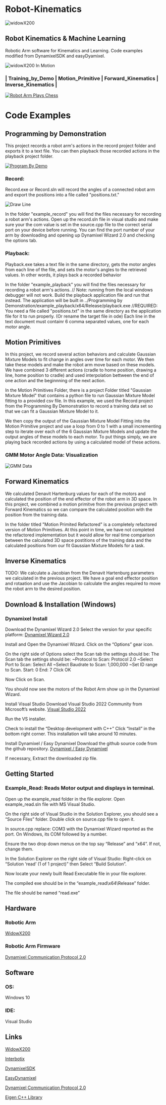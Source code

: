 # Robot-Kinematics
![widowX200](https://raw.githubusercontent.com/CoachGeorgia/Robot-Kinematics/main/docs/images/RoboticArmWidowX200.PNG)
## Robot Kinematics & Machine Learning 
Robotic Arm software for Kinematics and Learning. 
Code examples modified from DynamixelSDK and easyDyamixel.

![widowX200 In Motion](https://raw.githubusercontent.com/CoachGeorgia/Robot-Kinematics/main/docs/images/Model%20Recording_4.gif)

### |  Training_by_Demo  |  Motion_Primitive  |  Forward_Kinematics  |  Inverse_Kinematics  | 
[![Robot Arm Plays Chess](https://github.com/CoachGeorgia/Robot-Kinematics/blob/main/docs/images/RoboticArmChessPlayBack.PNG)](https://youtu.be/VSL-L6GrsGc "Robot Arm Plays Chess")

# Code Examples

## Programming by Demonstration ##

This project records a robot arm's actions in the record project folder and exports it to a text file. You can then playback those recorded actions in the playback project folder.

[![Program By Demo](https://github.com/CoachGeorgia/Robot-Kinematics/blob/main/docs/images/RoboticArmChessTraining.PNG)](https://youtu.be/DSxp6IZOY7c "Robot Arm Learns Chess Move by Demo")

### Record:
Record.exe or Record.sln will record the angles of a connected robot arm and export the positions into a file called "positions.txt."

![Draw Line](https://raw.githubusercontent.com/CoachGeorgia/Robot-Kinematics/main/docs/images/Training%20Recording_2.gif)

In the folder "example_record" you will find the files necessary for recording a robot arm's actions. Open up the record.sln file in visual studio and make sure your the com value is set in the source.cpp file to the correct serial port on your device before running. You can find the port number of your arm by downloading and opening up Dynamixel Wizard 2.0 and checking the options tab.


### Playback:
Playback.exe takes a text file in the same directory, gets the motor angles from each line of the file, and sets the motor's angles to the retrieved values.
In other words, it plays back a recorded behavior

In the folder "example_playback" you will find the files necessary for recording a robot arm's actions.
// Note: running from the local windows debugger will not work. Build the playback application file and run that instead.
The application will be built in ../Programming by Demonstration/example_playback/x64/Release/playback.exe
//REQUIRED: You need a file called "positions.txt" in the same directory as the application file for it to run properly. (Or rename the target file in ode)
Each line in the text document must containr 6 comma separated values, one for each motor angle.

## Motion Primitives ##
In this project, we record several action behaviors and calculate Gaussian Mixture Models to fit change in angles over time for each motor. We then take these models and make the robot arm move based on these models. We have combined 3 different actions (cradle to home position, drawing a line, home position to cradle) and used interpolation bettween the end of one action and the beginnning of the next action. 

In the Motion Primitives Folder, there is a project Folder titled "Gaussian Mixture Model" that contains a python file to run Gaussian Mixture Model fitting to a provided csv file. In this example, we used the Record project from the Programming By Demonstration to record a training data set so that we can fit a Gaussian Mixture Model to it.

We then copy the output of the Gaussian Mixture Model Fitting into the Motion Primitive project and use a loop from 0 to 1 with a small incrementing step to iterate over each of the 6 Gaussian Mixture Models and update the output angles of these models to each motor. To put things simply, we are playing back recorded actions by using a calculated model of these actions.

### GMM Motor Angle Data: Visualization
![GMM Data](https://github.com/CoachGeorgia/Robot-Kinematics/blob/main/docs/source/GMM%20Visualization%20Home%20to%20Cradle%20S.png?raw=true)

## Forward Kinematics ##
We calculated Denavit Hartenburg values for each of the motors and calculated the position of the end effector of the robot arm in 3D space. In this project, we combined a motion primitve from the previous project with Forward Kinematics so we can compare the calculated position with the position from the training data.

In the folder titled "Motion Primited Refactored" is a completely refactored version of Motion Primitives. At this point in time, we have not completed the refactored implementation but it would allow for real time comparison between the calculated 3D space postitions of the training data and the calculated positions from our fit Gaussian Mixture Models for a task.

## Inverse Kinematics ##
TODO: We calculate a Jacobian from the Denavit Hartenburg parameters we calculated in the previous project. We have a goal end effector position and rotaation and use the Jacobian to calculate the angles required to move the robot arm to the desired position.

## Download & Installation (Windows) ##
### Dynamixel Install

Download the Dynamixel Wizard 2.0
Select the version for your specific platform:
[Dynamixel Wizard 2.0](https://emanual.robotis.com/docs/en/software/dynamixel/dynamixel_wizard2)

Install and Open the Dynamixel Wizard.
Click on the “Options” gear icon.

On the right side of Options select the Scan tab the settings should be:
The Scan tab the settings should be:
~Protocol to Scan:  Protocol 2.0
~Select Port to Scan: Select All
~Select Baudrate to Scan: 1,000,000
~Set ID range to Scan. Start: 0 End: 7
Click OK

Now Click on Scan.

You should now see the motors of the Robot Arm show up in the Dynamixel Wizard.


Install Visual Studio
Download Visual Studio 2022 Community from Microsoft’s website.
[Visual Studio 2022](https://visualstudio.microsoft.com/vs/)

Run the VS installer.

Check to install the “Desktop development with C++”
Click “Install” in the bottom right corner.
This installation will take around 10 minutes.

Install Dynamixel / Easy Dynamixel
Download the github source code from the github repository.
[Dynamixel / Easy Dynamixel](https://github.com/prof-eaton/dynamixel)

If necessary, Extract the downloaded zip file.


## Getting Started ##
### Example_Read: Reads Motor output and displays in terminal. 
Open up the example_read folder in the file explorer.
Open example_read.sln file with MS Visual Studio.

On the right side of Visual Studio in the Solution Explorer, you should see a “Source Files” folder.
Double click on source.cpp file to open it.

In source.cpp replace:
COM3 with  the Dynamixel Wizard reported as the port. 
On Windows, its COM followed by a number.

Ensure the two drop down menus on the top say “Release” and “x64”. If not, change them.

In the Solution Explorer on the right side of Visual Studio: 
Right-click on “Solution ‘read’ (1 of 1 project)” then Select “Build Solution”.


Now locate your newly built Read Executable file in your file explorer. 

The compiled exe should be in the “example_read\x64\Release” folder.

The file should be named “read.exe”

## Hardware ##
### Robotic Arm 
[WidowX200]( https://www.trossenrobotics.com/widowx-200-robot-arm.aspx)

### Robotic Arm Firmware 
[Dynamixel Communication Protocol 2.0]( https://emanual.robotis.com/docs/en/dxl/protocol2/#instruction-packet)

## Software ##
### OS:
Windows 10
### IDE:
Visual Studio

## Links ##
[WidowX200]( https://www.trossenrobotics.com/widowx-200-robot-arm.aspx)

[Interbotix]( http://support.interbotix.com/html/specifications/wx200.html)

[DynamixelSDK](https://emanual.robotis.com/docs/en/software/dynamixel/dynamixel_sdk/overview/#concept)

[EasyDynamixel]( https://github.com/prof-eaton/dynamixel)

[Dynamixel Communication Protocol 2.0]( https://emanual.robotis.com/docs/en/dxl/protocol2/#instruction-packet)

[Eigen C++ Library](https://eigen.tuxfamily.org)
